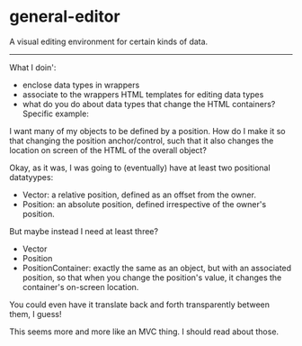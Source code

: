 general-editor
==============

A visual editing environment for certain kinds of data.

-----

What I doin':
* enclose data types in wrappers
* associate to the wrappers HTML templates for editing data types
* what do you do about data types that change the HTML containers?
Specific example:

I want many of my objects to be defined by a position. How do I make it so that changing the position anchor/control, such that it also changes the location on screen of the HTML of the overall object?

Okay, as it was, I was going to (eventually) have at least two positional datatyypes:
* Vector: a relative position, defined as an offset from the owner.
* Position: an absolute position, defined irrespective of the owner's position.

But maybe instead I need at least three?
* Vector
* Position
* PositionContainer: exactly the same as an object, but with an associated position, so that when you change the position's value, it changes the container's on-screen location.

You could even have it translate back and forth transparently between them, I guess!

This seems more and more like an MVC thing. I should read about those.
